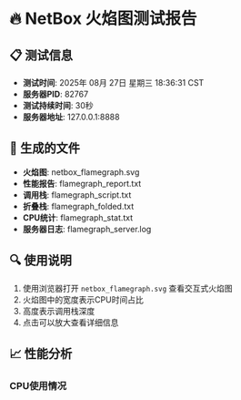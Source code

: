 # 🔥 NetBox 火焰图测试报告

## 📋 测试信息
- **测试时间**: 2025年 08月 27日 星期三 18:36:31 CST
- **服务器PID**: 82767
- **测试持续时间**: 30秒
- **服务器地址**: 127.0.0.1:8888

## 📁 生成的文件
- **火焰图**: netbox_flamegraph.svg
- **性能报告**: flamegraph_report.txt
- **调用栈**: flamegraph_script.txt
- **折叠栈**: flamegraph_folded.txt
- **CPU统计**: flamegraph_stat.txt
- **服务器日志**: flamegraph_server.log

## 🔍 使用说明
1. 使用浏览器打开 `netbox_flamegraph.svg` 查看交互式火焰图
2. 火焰图中的宽度表示CPU时间占比
3. 高度表示调用栈深度
4. 点击可以放大查看详细信息

## 📈 性能分析
### CPU使用情况
```
```
